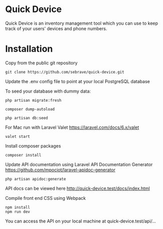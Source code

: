 Quick Device
============

Quick Device is an inventory management tool which you can use to keep track of your users' devices and phone numbers.

Installation
============

Copy from the public git repository

    git clone https://github.com/sebrave/quick-device.git

Update the .env config file to point at your local PostgreSQL database

To seed your database with dummy data:

    php artisan migrate:fresh

    composer dump-autoload

    php artisan db:seed

For Mac run with Laravel Valet https://laravel.com/docs/6.x/valet

    valet start

Install composer packages

    composer install

Update API documentation using Laravel API Documentation Generator
https://github.com/mpociot/laravel-apidoc-generator

    php artisan apidoc:generate

API docs can be viewed here http://quick-device.test/docs/index.html

Compile front end CSS using Webpack

    npm install
    npm run dev

You can access the API on your local machine at
quick-device.test/api/...
